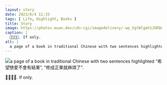 ```yaml
---
layout: story
date: 2023/6/4 11:33
tags: [ Life, Highlight, Books ]
title: Story
image: https://photos.muan.dev/cdn-cgi/imagedelivery/-wp_VgtWlgmh1JURQ8t1mg/21ed40a5-baf8-43f4-96de-140b02036a00/public
caption: |
  👩🏻‍🍳😘. If only.
alt: |
  a page of a book in traditional Chinese with two sentences highlighted “希望戀愛不會有結果”, “修成正果就麻煩了”.
---
```


![a page of a book in traditional Chinese with two sentences highlighted “希望戀愛不會有結果”, “修成正果就麻煩了”.](https://photos.muan.dev/cdn-cgi/imagedelivery/-wp_VgtWlgmh1JURQ8t1mg/21ed40a5-baf8-43f4-96de-140b02036a00/public)

👩🏻‍🍳😘. If only.
